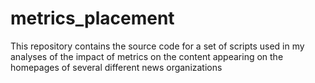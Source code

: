 # metrics_placement
This repository contains the source code for a set of scripts used in my analyses of the impact of metrics on the content appearing on the homepages of several different news organizations
